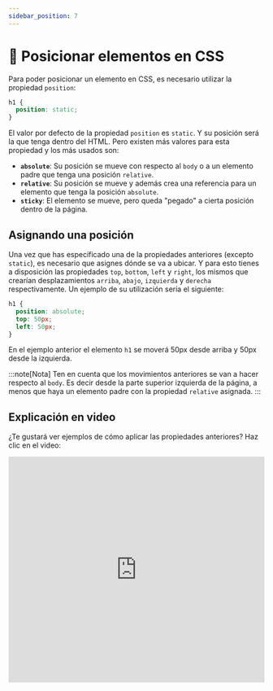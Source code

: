 ```yaml
---
sidebar_position: 7
---
```


# 🤺 Posicionar elementos en CSS

Para poder posicionar un elemento en CSS, es necesario utilizar la propiedad `position`:

```css
h1 {
  position: static;
}
```

El valor por defecto de la propiedad `position` es `static`. Y su posición será la que tenga dentro del HTML. Pero existen más valores para esta propiedad y los más usados son:

- **`absolute`**: Su posición se mueve con respecto al `body` o a un elemento padre que tenga una posición `relative`.
- **`relative`**: Su posición se mueve y además crea una referencia para un elemento que tenga la posición `absolute`.
- **`sticky`**: El elemento se mueve, pero queda "pegado" a cierta posición dentro de la página.

## Asignando una posición

Una vez que has especificado una de la propiedades anteriores (excepto `static`), es necesario que asignes dónde se va a ubicar. Y para esto tienes a disposición las propiedades `top`, `bottom`, `left` y `right`, los mismos que crearían desplazamientos `arriba`, `abajo`, `izquierda` y `derecha` respectivamente. Un ejemplo de su utilización sería el siguiente:

```css
h1 {
  position: absolute;
  top: 50px;
  left: 50px;
}
```

En el ejemplo anterior el elemento `h1` se moverá 50px desde arriba y 50px desde la izquierda.

:::note[Nota]
Ten en cuenta que los movimientos anteriores se van a hacer respecto al `body`. Es decir desde la parte superior izquierda de la página, a menos que haya un elemento padre con la propiedad `relative` asignada.
:::

## Explicación en video

¿Te gustará ver ejemplos de cómo aplicar las propiedades anteriores? Haz clic en el video:

<iframe width="100%" height="444" src="https://www.youtube.com/embed/XLMJ52NnWQI?si=N7pom-wai88LwHTl" title="YouTube video player" frameborder="0" allow="accelerometer; autoplay; clipboard-write; encrypted-media; gyroscope; picture-in-picture; web-share" referrerpolicy="strict-origin-when-cross-origin" allowfullscreen></iframe>
